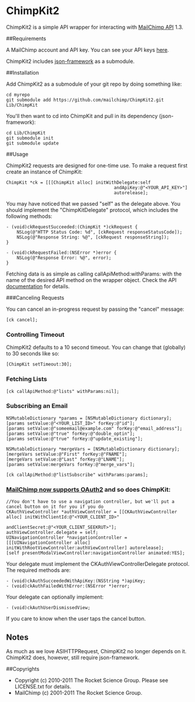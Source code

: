 # ChimpKit2

ChimpKit2 is a simple API wrapper for interacting with [MailChimp API](http://www.mailchimp.com/api) 1.3.

##Requirements

A MailChimp account and API key. You can see your API keys [here](http://admin.mailchimp.com/account/api).

ChimpKit2 includes [json-framework](https://github.com/stig/json-framework) as a submodule.

##Installation

Add ChimpKit2 as a submodule of your git repo by doing something like:

    cd myrepo
    git submodule add https://github.com/mailchimp/ChimpKit2.git Lib/ChimpKit

You'll then want to cd into ChimpKit and pull in its dependency (json-framework):

    cd Lib/ChimpKit
    git submodule init
    git submodule update

##Usage

ChimpKit2 requests are designed for one-time use. To make a request first create an instance of ChimpKit:

    ChimpKit *ck = [[[ChimpKit alloc] initWithDelegate:self 
                                             andApiKey:@"<YOUR_API_KEY>"] 
                                             autorelease];


You may have noticed that we passed "self" as the delegate above. You should implement the "ChimpKitDelegate"
protocol, which includes the following methods:

    - (void)ckRequestSucceeded:(ChimpKit *)ckRequest {
        NSLog(@"HTTP Status Code: %d", [ckRequest responseStatusCode]);
        NSLog(@"Response String: %@", [ckRequest responseString]);
    }

    - (void)ckRequestFailed:(NSError *)error {
        NSLog(@"Response Error: %@", error);
    }

Fetching data is as simple as calling callApiMethod:withParams: with the name of the desired 
API method on the wrapper object. Check the API [documentation](http://www.mailchimp.com/api/1.3) for details.

###Canceling Requests

You can cancel an in-progress request by passing the "cancel" message:

    [ck cancel];


### Controlling Timeout

ChimpKit2 defaults to a 10 second timeout. You can change that (globally) to 30 seconds like so:

    [ChimpKit setTimeout:30];

### Fetching Lists

    [ck callApiMethod:@"lists" withParams:nil];

### Subscribing an Email

    NSMutableDictionary *params = [NSMutableDictionary dictionary];
    [params setValue:@"<YOUR_LIST_ID>" forKey:@"id"];
    [params setValue:@"someemail@example.com" forKey:@"email_address"];
    [params setValue:@"true" forKey:@"double_optin"];
    [params setValue:@"true" forKey:@"update_existing"];

    NSMutableDictionary *mergeVars = [NSMutableDictionary dictionary];
    [mergeVars setValue:@"First" forKey:@"FNAME"];
    [mergeVars setValue:@"Last" forKey:@"LNAME"];
    [params setValue:mergeVars forKey:@"merge_vars"];

    [ck callApiMethod:@"listSubscribe" withParams:params];


### [MailChimp now supports OAuth2](http://apidocs.mailchimp.com/oauth2/) and so does ChimpKit:

	//You don't have to use a navigation controller, but we'll put a cancel button on it for you if you do
	CKAuthViewController *authViewController = [[CKAuthViewController alloc] initWithClientId:@"<YOUR_CLIENT_ID>" 
																			  andClientSecret:@"<YOUR_CLIENT_SEEKRUT>"];
	authViewController.delegate = self;
	UINavigationController *navigationController = [[[UINavigationController alloc] initWithRootViewController:authViewController] autorelease];
	[self presentModalViewController:navigationController animated:YES];

Your delegate must implement the CKAuthViewControllerDelegate protocol. The required methods are:

	- (void)ckAuthSucceededWithApiKey:(NSString *)apiKey;
	- (void)ckAuthFailedWithError:(NSError *)error;
	
Your delegate can optionally implement:

	- (void)ckAuthUserDismissedView;

If you care to know when the user taps the cancel button.

## Notes

As much as we love ASIHTTPRequest, ChimpKit2 no longer depends on it. ChimpKit2 does, however, still require json-framework.

##Copyrights

* Copyright (c) 2010-2011 The Rocket Science Group. Please see LICENSE.txt for details.
* MailChimp (c) 2001-2011 The Rocket Science Group.